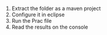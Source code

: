 1. Extract the folder as a maven project
2. Configure it in eclipse
3. Run the Prac file
4. Read the results on the console